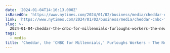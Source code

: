 ```yaml
---
date: '2024-01-04T14:16:13.000Z'
isBasedOn: 'https://www.nytimes.com/2024/01/02/business/media/cheddar-cnbc-furloughs.html'
link: 'https://www.nytimes.com/2024/01/02/business/media/cheddar-cnbc-furloughs.html'
slug: >-
  2024-01-04-cheddar-the-cnbc-for-millennials-furloughs-workers-the-new-york-times
tags:
  - media
title: 'Cheddar, the ‘CNBC for Millennials,’ Furloughs Workers - The New York Times'
---
```


